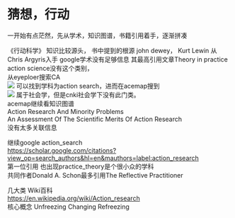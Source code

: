 # 猜想，行动
一开始有点茫然，先从学术，知识图谱，书籍引用着手，逐渐拼凑  

《行动科学》 知识比较源头，
书中提到的根源 john dewey， Kurt Lewin 从Chris Argyris入手 google学术没有足够信息
其最高引用文章Theory in practice  
action science没有这个类别，  
从eyeploer搜索CA  
![](https://duane-1258291235.cos.ap-beijing.myqcloud.com/20190102165321.png)
可以找到学科为action search，进而在acemap搜到  
![](https://duane-1258291235.cos.ap-beijing.myqcloud.com/20190102165608.png)
属于社会学，但是cnki社会学下没有此门类。  
acemap继续看知识图谱  
Action Research And Minority Problems  
An Assessment Of The Scientific Merits Of Action Research  
没有太多关联信息  

继续google action_search  
https://scholar.google.com/citations?view_op=search_authors&hl=en&mauthors=label:action_research  
第一位引用 也出现practice_theory是个很小众的学科  
共同作者Donald A. Schon最多引用The Reflective Practitioner  
 
几大类 Wiki百科  
https://en.wikipedia.org/wiki/Action_research  
核心概念 Unfreezing Changing Refreezing  


